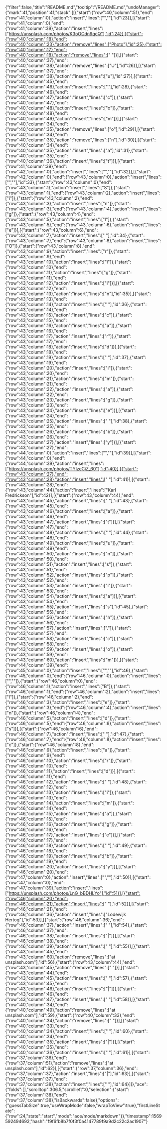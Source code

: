 {"filter":false,"title":"README.md","tooltip":"/README.md","undoManager":{"mark":41,"position":41,"stack":[[{"start":{"row":40,"column":51},"end":{"row":41,"column":0},"action":"insert","lines":["",""],"id":23}],[{"start":{"row":41,"column":0},"end":{"row":41,"column":39},"action":"insert","lines":["https://unsplash.com/photos/K3oOCdn9qcQ"],"id":24}],[{"start":{"row":40,"column":18},"end":{"row":40,"column":23},"action":"remove","lines":["Photo"],"id":25},{"start":{"row":40,"column":17},"end":{"row":40,"column":18},"action":"remove","lines":[" "]}],[{"start":{"row":40,"column":37},"end":{"row":40,"column":38},"action":"remove","lines":["U"],"id":26}],[{"start":{"row":40,"column":37},"end":{"row":40,"column":38},"action":"insert","lines":["u"],"id":27}],[{"start":{"row":40,"column":45},"end":{"row":40,"column":46},"action":"insert","lines":["."],"id":28},{"start":{"row":40,"column":46},"end":{"row":40,"column":47},"action":"insert","lines":["c"]},{"start":{"row":40,"column":47},"end":{"row":40,"column":48},"action":"insert","lines":["o"]},{"start":{"row":40,"column":48},"end":{"row":40,"column":49},"action":"insert","lines":["m"]}],[{"start":{"row":40,"column":34},"end":{"row":40,"column":35},"action":"remove","lines":["o"],"id":29}],[{"start":{"row":40,"column":34},"end":{"row":40,"column":35},"action":"remove","lines":["n"],"id":30}],[{"start":{"row":40,"column":34},"end":{"row":40,"column":35},"action":"insert","lines":["a"],"id":31},{"start":{"row":40,"column":35},"end":{"row":40,"column":36},"action":"insert","lines":["t"]}],[{"start":{"row":41,"column":39},"end":{"row":42,"column":0},"action":"insert","lines":["",""],"id":32}],[{"start":{"row":42,"column":0},"end":{"row":43,"column":0},"action":"insert","lines":["",""],"id":33},{"start":{"row":43,"column":0},"end":{"row":43,"column":1},"action":"insert","lines":["S"]},{"start":{"row":43,"column":1},"end":{"row":43,"column":2},"action":"insert","lines":["i"]},{"start":{"row":43,"column":2},"end":{"row":43,"column":3},"action":"insert","lines":["n"]},{"start":{"row":43,"column":3},"end":{"row":43,"column":4},"action":"insert","lines":["g"]},{"start":{"row":43,"column":4},"end":{"row":43,"column":5},"action":"insert","lines":["l"]},{"start":{"row":43,"column":5},"end":{"row":43,"column":6},"action":"insert","lines":["e"]}],[{"start":{"row":43,"column":6},"end":{"row":43,"column":7},"action":"insert","lines":[" "],"id":34},{"start":{"row":43,"column":7},"end":{"row":43,"column":8},"action":"insert","lines":["O"]},{"start":{"row":43,"column":8},"end":{"row":43,"column":9},"action":"insert","lines":["r"]},{"start":{"row":43,"column":9},"end":{"row":43,"column":10},"action":"insert","lines":["i"]},{"start":{"row":43,"column":10},"end":{"row":43,"column":11},"action":"insert","lines":["g"]},{"start":{"row":43,"column":11},"end":{"row":43,"column":12},"action":"insert","lines":["i"]}],[{"start":{"row":43,"column":12},"end":{"row":43,"column":13},"action":"insert","lines":["n"],"id":35}],[{"start":{"row":43,"column":13},"end":{"row":43,"column":14},"action":"insert","lines":[" "],"id":36},{"start":{"row":43,"column":14},"end":{"row":43,"column":15},"action":"insert","lines":["c"]},{"start":{"row":43,"column":15},"end":{"row":43,"column":16},"action":"insert","lines":["a"]},{"start":{"row":43,"column":16},"end":{"row":43,"column":17},"action":"insert","lines":["r"]},{"start":{"row":43,"column":17},"end":{"row":43,"column":18},"action":"insert","lines":["d"]}],[{"start":{"row":43,"column":18},"end":{"row":43,"column":19},"action":"insert","lines":[" "],"id":37},{"start":{"row":43,"column":19},"end":{"row":43,"column":20},"action":"insert","lines":["i"]},{"start":{"row":43,"column":20},"end":{"row":43,"column":21},"action":"insert","lines":["m"]},{"start":{"row":43,"column":21},"end":{"row":43,"column":22},"action":"insert","lines":["a"]},{"start":{"row":43,"column":22},"end":{"row":43,"column":23},"action":"insert","lines":["g"]},{"start":{"row":43,"column":23},"end":{"row":43,"column":24},"action":"insert","lines":["e"]}],[{"start":{"row":43,"column":24},"end":{"row":43,"column":25},"action":"insert","lines":[" "],"id":38},{"start":{"row":43,"column":25},"end":{"row":43,"column":26},"action":"insert","lines":["b"]},{"start":{"row":43,"column":26},"end":{"row":43,"column":27},"action":"insert","lines":["y"]}],[{"start":{"row":43,"column":27},"end":{"row":44,"column":0},"action":"insert","lines":["",""],"id":39}],[{"start":{"row":44,"column":0},"end":{"row":44,"column":39},"action":"insert","lines":["https://unsplash.com/photos/TYIzeCiZ_60"],"id":40}],[{"start":{"row":43,"column":27},"end":{"row":43,"column":28},"action":"insert","lines":[" "],"id":41}],[{"start":{"row":43,"column":28},"end":{"row":43,"column":44},"action":"insert","lines":["Karl Fredrickson"],"id":42}],[{"start":{"row":43,"column":44},"end":{"row":43,"column":45},"action":"insert","lines":[" "],"id":43},{"start":{"row":43,"column":45},"end":{"row":43,"column":46},"action":"insert","lines":["a"]},{"start":{"row":43,"column":46},"end":{"row":43,"column":47},"action":"insert","lines":["t"]}],[{"start":{"row":43,"column":47},"end":{"row":43,"column":48},"action":"insert","lines":[" "],"id":44},{"start":{"row":43,"column":48},"end":{"row":43,"column":49},"action":"insert","lines":["u"]},{"start":{"row":43,"column":49},"end":{"row":43,"column":50},"action":"insert","lines":["n"]},{"start":{"row":43,"column":50},"end":{"row":43,"column":51},"action":"insert","lines":["s"]},{"start":{"row":43,"column":51},"end":{"row":43,"column":52},"action":"insert","lines":["p"]},{"start":{"row":43,"column":52},"end":{"row":43,"column":53},"action":"insert","lines":["l"]},{"start":{"row":43,"column":53},"end":{"row":43,"column":54},"action":"insert","lines":["a"]}],[{"start":{"row":43,"column":54},"end":{"row":43,"column":55},"action":"insert","lines":["s"],"id":45},{"start":{"row":43,"column":55},"end":{"row":43,"column":56},"action":"insert","lines":["h"]},{"start":{"row":43,"column":56},"end":{"row":43,"column":57},"action":"insert","lines":["."]},{"start":{"row":43,"column":57},"end":{"row":43,"column":58},"action":"insert","lines":["c"]},{"start":{"row":43,"column":58},"end":{"row":43,"column":59},"action":"insert","lines":["o"]},{"start":{"row":43,"column":59},"end":{"row":43,"column":60},"action":"insert","lines":["m"]}],[{"start":{"row":44,"column":39},"end":{"row":45,"column":0},"action":"insert","lines":["",""],"id":46},{"start":{"row":45,"column":0},"end":{"row":46,"column":0},"action":"insert","lines":["",""]},{"start":{"row":46,"column":0},"end":{"row":46,"column":1},"action":"insert","lines":["B"]},{"start":{"row":46,"column":1},"end":{"row":46,"column":2},"action":"insert","lines":["l"]},{"start":{"row":46,"column":2},"end":{"row":46,"column":3},"action":"insert","lines":["e"]},{"start":{"row":46,"column":3},"end":{"row":46,"column":4},"action":"insert","lines":["n"]},{"start":{"row":46,"column":4},"end":{"row":46,"column":5},"action":"insert","lines":["d"]},{"start":{"row":46,"column":5},"end":{"row":46,"column":6},"action":"insert","lines":["s"]}],[{"start":{"row":46,"column":6},"end":{"row":46,"column":7},"action":"insert","lines":[" "],"id":47},{"start":{"row":46,"column":7},"end":{"row":46,"column":8},"action":"insert","lines":["c"]},{"start":{"row":46,"column":8},"end":{"row":46,"column":9},"action":"insert","lines":["a"]},{"start":{"row":46,"column":9},"end":{"row":46,"column":10},"action":"insert","lines":["r"]},{"start":{"row":46,"column":10},"end":{"row":46,"column":11},"action":"insert","lines":["d"]}],[{"start":{"row":46,"column":11},"end":{"row":46,"column":12},"action":"insert","lines":[" "],"id":48},{"start":{"row":46,"column":12},"end":{"row":46,"column":13},"action":"insert","lines":["i"]},{"start":{"row":46,"column":13},"end":{"row":46,"column":14},"action":"insert","lines":["m"]},{"start":{"row":46,"column":14},"end":{"row":46,"column":15},"action":"insert","lines":["a"]},{"start":{"row":46,"column":15},"end":{"row":46,"column":16},"action":"insert","lines":["g"]},{"start":{"row":46,"column":16},"end":{"row":46,"column":17},"action":"insert","lines":["e"]}],[{"start":{"row":46,"column":17},"end":{"row":46,"column":18},"action":"insert","lines":[" "],"id":49},{"start":{"row":46,"column":18},"end":{"row":46,"column":19},"action":"insert","lines":["b"]},{"start":{"row":46,"column":19},"end":{"row":46,"column":20},"action":"insert","lines":["y"]}],[{"start":{"row":46,"column":20},"end":{"row":47,"column":0},"action":"insert","lines":["",""],"id":50}],[{"start":{"row":47,"column":0},"end":{"row":47,"column":39},"action":"insert","lines":["https://unsplash.com/photos/LnG_bBDHLYo"],"id":51}],[{"start":{"row":46,"column":20},"end":{"row":46,"column":21},"action":"insert","lines":[" "],"id":52}],[{"start":{"row":46,"column":21},"end":{"row":46,"column":36},"action":"insert","lines":["Lodewijk Hertog"],"id":53}],[{"start":{"row":46,"column":36},"end":{"row":46,"column":37},"action":"insert","lines":[" "],"id":54},{"start":{"row":46,"column":37},"end":{"row":46,"column":38},"action":"insert","lines":["|"]}],[{"start":{"row":46,"column":38},"end":{"row":46,"column":39},"action":"insert","lines":[" "],"id":55}],[{"start":{"row":43,"column":45},"end":{"row":43,"column":60},"action":"remove","lines":["at unsplash.com"],"id":56},{"start":{"row":43,"column":44},"end":{"row":43,"column":45},"action":"remove","lines":[" "]}],[{"start":{"row":43,"column":44},"end":{"row":43,"column":45},"action":"insert","lines":[" "],"id":57},{"start":{"row":43,"column":45},"end":{"row":43,"column":46},"action":"insert","lines":["|"]}],[{"start":{"row":43,"column":46},"end":{"row":43,"column":47},"action":"insert","lines":[" "],"id":58}],[{"start":{"row":40,"column":34},"end":{"row":40,"column":49},"action":"remove","lines":["at unsplash.com"],"id":59},{"start":{"row":40,"column":33},"end":{"row":40,"column":34},"action":"remove","lines":[" "]}],[{"start":{"row":40,"column":33},"end":{"row":40,"column":34},"action":"insert","lines":[" "],"id":60},{"start":{"row":40,"column":34},"end":{"row":40,"column":35},"action":"insert","lines":["|"]}],[{"start":{"row":40,"column":35},"end":{"row":40,"column":36},"action":"insert","lines":[" "],"id":61}],[{"start":{"row":37,"column":36},"end":{"row":37,"column":51},"action":"remove","lines":["at unsplash.com"],"id":62}],[{"start":{"row":37,"column":36},"end":{"row":37,"column":37},"action":"insert","lines":["|"],"id":63}],[{"start":{"row":37,"column":37},"end":{"row":37,"column":38},"action":"insert","lines":[" "],"id":64}]]},"ace":{"folds":[],"scrolltop":306.5,"scrollleft":0,"selection":{"start":{"row":37,"column":38},"end":{"row":37,"column":38},"isBackwards":false},"options":{"guessTabSize":true,"useWrapMode":false,"wrapToView":true},"firstLineState":{"row":24,"state":"start","mode":"ace/mode/markdown"}},"timestamp":1569592494692,"hash":"f9f6fb8b7f0f3f0a4147789f9a9d2c22c2ac1907"}